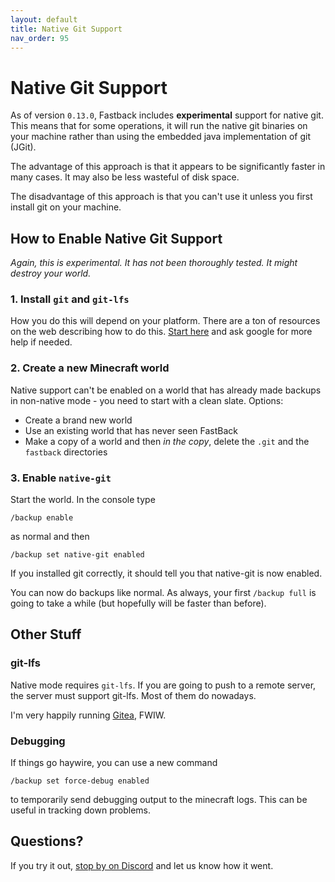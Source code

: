 ```yaml
---
layout: default
title: Native Git Support
nav_order: 95
---
```


# Native Git Support

As of version `0.13.0`, Fastback includes **experimental** support for native git.  This means that
for some operations, it will run the native git binaries on your 
machine rather than using the embedded java implementation of git (JGit).

The advantage of this approach is that it appears to be significantly faster in many cases.  It may
also be less wasteful of disk space.

The disadvantage of this approach is that you can't use it unless you first install git on your machine.

## How to Enable Native Git Support

*Again, this is experimental.  It has not been thoroughly tested.  It might destroy your world.*


### 1. Install `git` and `git-lfs`

How you do this will depend on your platform.  There are a ton of resources on the web describing
how to do this.  [Start here](https://github.com/git-lfs/git-lfs/wiki/Installation) and ask google for 
more help if needed.


### 2. Create a new Minecraft world

Native support can't be enabled on a world that has already made backups in non-native mode - you need
to start with a clean slate.  Options:

* Create a brand new world
* Use an existing world that has never seen FastBack
* Make a copy of a world and then *in the copy*, delete the `.git` and the `fastback` directories


### 3. Enable `native-git`

Start the world.  In the console type

```
/backup enable
```

as normal and then

```
/backup set native-git enabled
```

If you installed git correctly, it should tell you that native-git is now enabled.  

You can now do backups like normal.  As always, your first `/backup full` is going to take a while (but hopefully will be faster 
than before).



## Other Stuff

### git-lfs

Native mode requires `git-lfs`.  If you are going to push to a remote server, the server must support git-lfs.  Most of them do nowadays.  

I'm very happily running [Gitea](https://docs.gitea.com/), FWIW.

### Debugging

If things go haywire, you can use a new command

```
/backup set force-debug enabled
```

to temporarily send debugging output to the minecraft logs.  This can be useful in tracking down problems.

## Questions?

If you try it out, [stop by on Discord](https://discord.gg/jUP5nSPrjx) and let us know how it went.